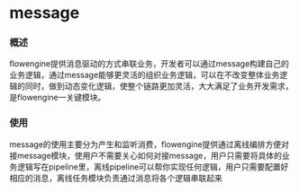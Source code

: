 # message

### 概述

flowengine提供消息驱动的方式串联业务，开发者可以通过message构建自己的业务逻辑，通过message能够更灵活的组织业务逻辑，可以在不改变整体业务逻辑的同时，做到动态变化逻辑，使整个链路更加灵活，大大满足了业务开发需求，是flowengine一关键模块。

### 使用

message的使用主要分为产生和监听消费，flowengine提供通过离线编排方便对接message模块，使用户不需要关心如何对接message，用户只需要将具体的业务逻辑写在pipeline里，离线pipeline可以帮你实现任何逻辑，用户只需要配置好相应的消息，离线任务模块负责通过消息将各个逻辑串联起来

